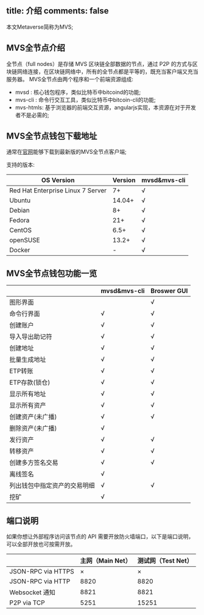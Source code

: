title: 介绍
comments: false
---

本文Metaverse简称为MVS;

## MVS全节点介绍

全节点（full nodes）是存储 MVS 区块链全部数据的节点，通过 P2P 的方式与区块链网络连接，在区块链网络中，所有的全节点都是平等的，既充当客户端又充当服务器。
MVS全节点由两个程序和一个前端资源组成:
* mvsd : 核心钱包程序，类似比特币中bitcoind的功能;
* mvs-cli : 命令行交互工具，类似比特币中bitcoin-cli的功能;
* mvs-htmls: 基于浏览器的前端交互资源，angularjs实现，本资源在对于开发者不是必需的;

## MVS全节点钱包下载地址
通常在[官网](https://mvs.org#download)能够下载到最新版的MVS全节点客户端;

支持的版本:

| OS Version                        | Version | mvsd&mvs-cli |
| --------------------------------- | ------- | ----------------- |
| Red Hat Enterprise Linux 7 Server | 7+ 	|   √               |
| Ubuntu 							| 14.04+ |   √               |
| Debian							| 8+ 	|   √               |
| Fedora							| 21+ 	|   √               |
| CentOS							| 6.5+ 	|   √               |
| openSUSE 							| 13.2+	|   √               |
| Docker                            | -		|   √               |

## MVS全节点钱包功能一览
|                 | mvsd&mvs-cli | Broswer GUI |
| --------------- | ---- | ---- |
| 图形界面          |       |   √    |
| 命令行界面        |   √   |   √    |
| 创建账户 			|   √   |   √    |
| 导入导出助记符    |   √   |   √    |
| 创建地址 			|   √   |   √    |
| 批量生成地址      |   √   |   √    |    
| ETP转账           |   √   |   √    |  
| ETP存款(锁仓)		|   √   |   √    |
| 显示所有地址      |   √   |   √    |
| 显示所有资产      |   √   |   √    |
| 创建资产(未广播)  |   √   |   √    |
| 删除资产(未广播)  |   √   |        |
| 发行资产          |   √   |   √    |
| 转移资产          |   √   |   √    |
| 创建多方签名交易  |   √   |   √    |
| 离线签名          |   √   |        |
| 列出钱包中指定资产的交易明细 |   √   |    √    |
| 挖矿            |   √   |        |


## 端口说明

如果你想让外部程序访问该节点的 API 需要开放防火墙端口，以下是端口说明，可以全部开放也可按需开放。

|                    | 主网（Main Net） | 测试网（Test Net） |
| ------------------ | ------------ | ------------- |
| JSON-RPC via HTTPS | ×    | ×    |
| JSON-RPC via HTTP  | 8820 | 8820 |
| Websocket 通知| 8821 | 8821 |
| P2P via TCP        | 5251 | 15251|

